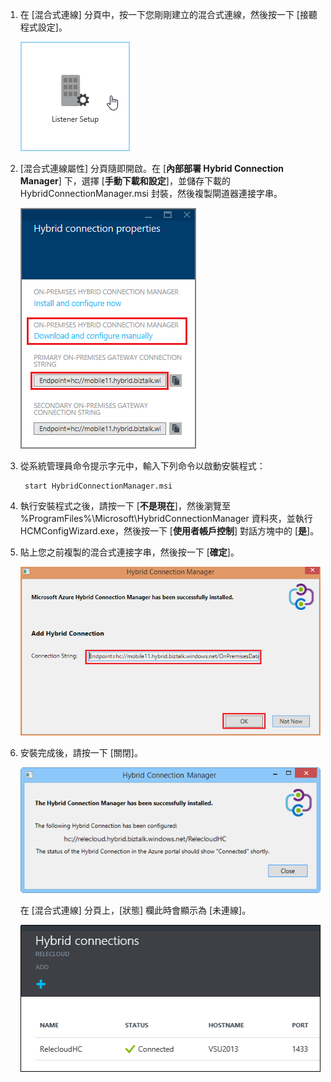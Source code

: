 
1. 在 [混合式連線] 分頁中，按一下您剛剛建立的混合式連線，然後按一下 [接聽程式設定]。
	
	![Click Listener Setup](./media/app-service-hybrid-connections-manager-install/D04ClickListenerSetup.png)
	
4. [混合式連線屬性] 分頁隨即開啟。在 [**內部部署 Hybrid Connection Manager**] 下，選擇 [**手動下載和設定**]，並儲存下載的 HybridConnectionManager.msi 封裝，然後複製閘道器連接字串。
	
	![Click here to install](./media/app-service-hybrid-connections-manager-install/D05ClickToInstallHCM.png)
	
5. 從系統管理員命令提示字元中，輸入下列命令以啟動安裝程式：

		start HybridConnectionManager.msi
 
7. 執行安裝程式之後，請按一下 [**不是現在**]，然後瀏覽至 %ProgramFiles%\\Microsoft\\HybridConnectionManager 資料夾，並執行 HCMConfigWizard.exe，然後按一下 [**使用者帳戶控制**] 對話方塊中的 [**是**]。
		
7. 貼上您之前複製的混合式連接字串，然後按一下 [**確定**]。
	
	![安裝](./media/app-service-hybrid-connections-manager-install/D08aHCMInstallManual.png)
	
8. 安裝完成後，請按一下 [關閉]。
	
	![Click Close](./media/app-service-hybrid-connections-manager-install/D09HCMInstallComplete.png)
	
	在 [混合式連線] 分頁上，[狀態] 欄此時會顯示為 [未連線]。
	
	![Connected Status](./media/app-service-hybrid-connections-manager-install/D10HCStatusConnected.png)

<!---HONumber=August15_HO6-->